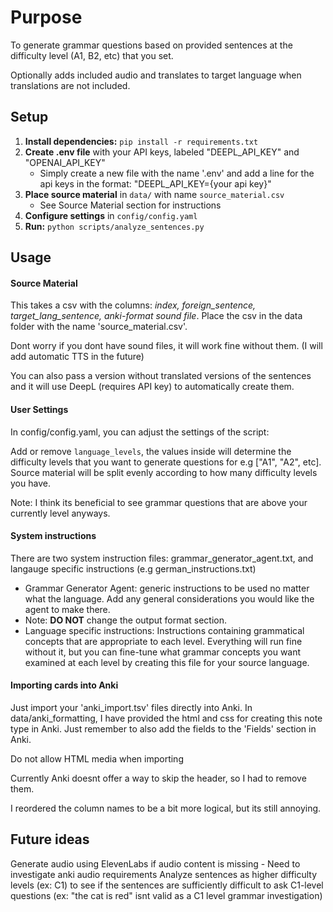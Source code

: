 
# Purpose

To generate grammar questions based on provided sentences at the difficulty level (A1, B2, etc) that you set.

Optionally adds included audio and translates to target language when translations are not included.

## Setup

1. **Install dependencies:** `pip install -r requirements.txt`
2. **Create .env file** with your API keys, labeled "DEEPL_API_KEY" and "OPENAI_API_KEY"
    - Simply create a new file with the name '.env' and add a line for the api keys in the format: "DEEPL_API_KEY={your api key}"
3. **Place source material** in `data/` with name `source_material.csv`
    - See Source Material section for instructions
4. **Configure settings** in `config/config.yaml`
5. **Run:** `python scripts/analyze_sentences.py`

## Usage

#### Source Material

This takes a csv with the columns: *index, foreign_sentence, target_lang_sentence, anki-format sound file*.
Place the csv in the data folder with the name 'source_material.csv'.

Dont worry if you dont have sound files, it will work fine without them. (I will add automatic TTS in the future)

You can also pass a version without translated versions of the sentences and it will use DeepL (requires API key) to automatically create them.

#### User Settings

In config/config.yaml, you can adjust the settings of the script:

Add or remove `language_levels`, the values inside will determine the difficulty levels that you want to generate questions for e.g ["A1", "A2", etc]. Source material will be split evenly according to how many difficulty levels you have.

Note: I think its beneficial to see grammar questions that are above your currently level anyways.

#### System instructions

There are two system instruction files: grammar_generator_agent.txt, and langauge specific instructions (e.g german_instructions.txt)

- Grammar Generator Agent: generic instructions to be used no matter what the language. Add any general considerations you would like the agent to make there.
- Note: **DO NOT** change the output format section.
- Language specific instructions: Instructions containing grammatical concepts that are appropriate to each level. Everything will run fine without it, but you can fine-tune what grammar concepts you want examined at each level by creating this file for your source language.

#### Importing cards into Anki

Just import your 'anki_import.tsv' files directly into Anki. In data/anki_formatting, I have provided the html and css for creating this note type in Anki. Just remember to also add the fields to the 'Fields' section in Anki.

Do not allow HTML media when importing

Currently Anki doesnt offer a way to skip the header, so I had to remove them.

I reordered the column names to be a bit more logical, but its still annoying.

## Future ideas

Generate audio using ElevenLabs if audio content is missing - Need to investigate anki audio requirements
Analyze sentences as higher difficulty levels (ex: C1) to see if the sentences are sufficiently difficult to ask C1-level questions (ex: "the cat is red" isnt valid as a C1 level grammar investigation)